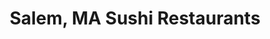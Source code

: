 ---
layout: city
title: Salem, MA Sushi Restaurants
permalink: /massachusetts/salem/
stateAbbr: MA
stateName: Massachusetts
cityName: Salem

---